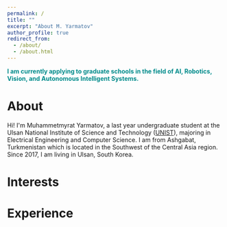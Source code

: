 ```yaml
---
permalink: /
title: ""
excerpt: "About M. Yarmatov"
author_profile: true
redirect_from: 
  - /about/
  - /about.html
---
```


<span style="color:darkcyan"> **I am currently applying to graduate schools in the field of AI, Robotics, Vision, and Autonomous Intelligent Systems.** </span>

About
======

Hi! I'm Muhammetmyrat Yarmatov, a last year undergraduate student at the Ulsan National Institute of Science and Technology ([UNIST](https://www.unist.ac.kr/)), majoring in Electrical Engineering and Computer Science. I am from Ashgabat, Turkmenistan which is located in the Southwest of the Central Asia region. Since 2017, I am living in Ulsan, South Korea.  



Interests
======


Experience
======
